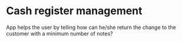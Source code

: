 # Cash register management
 App  helps the user by telling how can he/she return the change to the customer with a minimum number of notes?
